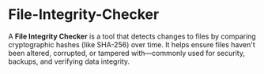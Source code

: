 # File-Integrity-Checker
A **File Integrity Checker** is a tool that detects changes to files by comparing cryptographic hashes (like SHA-256) over time. It helps ensure files haven't been altered, corrupted, or tampered with—commonly used for security, backups, and verifying data integrity.
